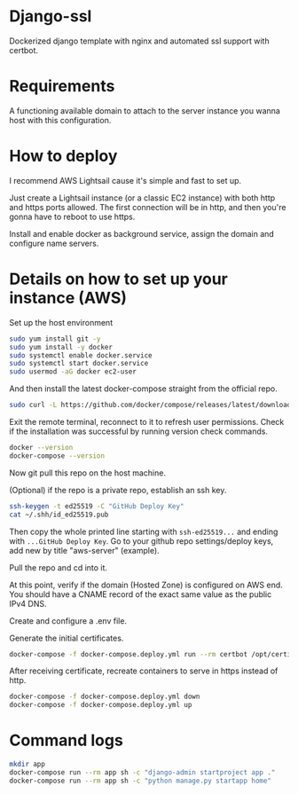 # Django-ssl
Dockerized django template with nginx and automated ssl support with certbot.

# Requirements
A functioning available domain to attach to the server instance you wanna host with this configuration.

# How to deploy
I recommend AWS Lightsail cause it's simple and fast to set up.

Just create a Lightsail instance (or a classic EC2 instance) with both http and https ports allowed.
The first connection will be in http, and then you're gonna have to reboot to use https.

Install and enable docker as background service, assign the domain and configure name servers.

# Details on how to set up your instance (AWS)

Set up the host environment
```bash
sudo yum install git -y
sudo yum install -y docker
sudo systemctl enable docker.service
sudo systemctl start docker.service
sudo usermod -aG docker ec2-user
```

And then install the latest docker-compose straight from the official repo.
```bash
sudo curl -L https://github.com/docker/compose/releases/latest/download/docker-compose-$(uname -s)-$(uname -m) -o /usr/local/bin/docker-compose
```

Exit the remote terminal, reconnect to it to refresh user permissions.
Check if the installation was successful by running version check commands.

```bash
docker --version
docker-compose --version
```

Now git pull this repo on the host machine.

(Optional) if the repo is a private repo, establish an ssh key.
```bash
ssh-keygen -t ed25519 -C "GitHub Deploy Key"
cat ~/.shh/id_ed25519.pub
```
Then copy the whole printed line starting with `ssh-ed25519...` and ending with `...GitHub Deploy Key`.
Go to your github repo settings/deploy keys, add new by title "aws-server" (example).

Pull the repo and cd into it.

At this point, verify if the domain (Hosted Zone) is configured on AWS end.
You should have a CNAME record of the exact same value as the public IPv4 DNS.

Create and configure a .env file.

Generate the initial certificates.
```bash
docker-compose -f docker-compose.deploy.yml run --rm certbot /opt/certify-init.sh
```

After receiving certificate, recreate containers to serve in https instead of http.

```bash
docker-compose -f docker-compose.deploy.yml down
docker-compose -f docker-compose.deploy.yml up
```

# Command logs
```bash
mkdir app
docker-compose run --rm app sh -c "django-admin startproject app ."
docker-compose run --rm app sh -c "python manage.py startapp home"
```
